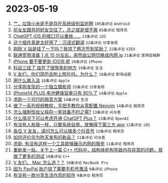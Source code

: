 # 2023-05-19

1. [艹，垃圾小米是不是存在系统级别监听啊](https://www.v2ex.com/t/941185) `105条评论` `Android`
1. [前女友跟共同好友交往了，总之就是很不爽](https://www.v2ex.com/t/941242) `85条评论` `程序员`
1. [ChatGPT iOS 的接口可以重放……](https://www.v2ex.com/t/941230) `23条评论` `iOS`
1. [这个插件真是太好用了：沉浸式翻译](https://www.v2ex.com/t/941217) `22条评论` `分享发现`
1. [刚刚 V 站是挂了一下吗？我领了两次签到奖励？](https://www.v2ex.com/t/941192) `22条评论` `V2EX`
1. [联通宽带凌晨 1 点 15 分左右，突然由公网切换成内网 ip](https://www.v2ex.com/t/941160) `21条评论` `宽带症候群`
1. [iPhone 要不要更新 IOS16 呢](https://www.v2ex.com/t/941238) `20条评论` `iPhone`
1. [科目三挂了 挂在了很煞笔的地方](https://www.v2ex.com/t/941203) `19条评论` `生活`
1. [V 友们，你们简历会附上照片吗，为什么？](https://www.v2ex.com/t/941219) `18条评论` `职场话题`
1. [用什么输入法](https://www.v2ex.com/t/941251) `16条评论` `Apple`
1. [分享刚发现的一个独立摄影师](https://www.v2ex.com/t/941159) `15条评论` `分享发现`
1. [iPhone14 PLUS 电池健康容量只有 90%了](https://www.v2ex.com/t/941260) `14条评论` `Apple`
1. [求助一个可行的隔音方案](https://www.v2ex.com/t/941237) `14条评论` `生活`
1. [做了一系列视频教程，手把手教你从零配置 Neovim](https://www.v2ex.com/t/941208) `14条评论` `程序员`
1. [怎么强制性给父母存一笔钱备不时之需?](https://www.v2ex.com/t/941212) `13条评论` `问与答`
1. [什么情况下可以考虑开通 ChatGPT Plus？](https://www.v2ex.com/t/941162) `13条评论` `OpenAI`
1. [有没有人和我一样，只要系统自带，就懒得下第三方 app](https://www.v2ex.com/t/941234) `12条评论` `iOS`
1. [各位 V 友友，请问怎么可以搞多个抖音号](https://www.v2ex.com/t/941169) `12条评论` `程序员`
1. [如何评价华为昨天发布的新品？](https://www.v2ex.com/t/941223) `11条评论` `问与答`
1. [求助, 有没有这样一个工具能够展示内网的服务](https://www.v2ex.com/t/941218) `11条评论` `程序员`
1. [重新发一贴，关于上一篇 C++ 代码中，结构体析构导致内存异常的问题，我做了更多的测试](https://www.v2ex.com/t/941209) `10条评论` `C++`
1. [V 友们， Mac 怎么选？？](https://www.v2ex.com/t/941193) `10条评论` `MacBook Pro`
1. [因为 PayPal 账户锁了需要手机号激活](https://www.v2ex.com/t/941224) `9条评论` `iPhone`
1. [有没有一款分享生活作息的软件](https://www.v2ex.com/t/941164) `9条评论` `程序员`
